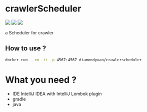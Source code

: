 # crawlerScheduler
![](https://travis-ci.org/DiamondYuan/crawlerScheduler.svg?branch=master) ![](https://img.shields.io/codecov/c/github/diamondyuan/crawlerScheduler.svg) ![](https://img.shields.io/docker/build/diamondyuan/crawlerscheduler.svg)

a Scheduler for crawler

## How to use ?
```bash
docker run --rm -ti -p 4567:4567 diamondyuan/crawlerscheduler
```

# What you need ?
+ IDE IntelliJ IDEA with IntelliJ Lombok plugin
+ gradle
+ java
